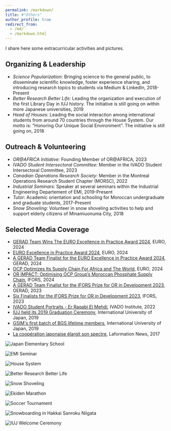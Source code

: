 ```yaml
---
permalink: /markdown/
title: #"Others"
author_profile: true
redirect_from: 
  - /md/
  - /markdown.html
---
```


I share here some extracurricular activities and pictures.

Organizing & Leadership
------
- *Science Popularization:* Bringing science to the general public, to disseminate scientific knowledge, foster experience sharing, and introducing research topics to students via Medium & LinkedIn, 2018-Present
- *Better Research Better Life:* Leading the organization and execution of the first Library Day in IUJ history. The initiative is still going on within more Japanese universities, 2019
- *Head of Houses:* Leading the social interaction among international students from around 70 countries through the House System. Our motto is: ”Honoring Our Unique Social Environment”. The initiative is still going on, 2018

Outreach & Volunteering
------
- *OR@AFRICA Initiative:* Founding Member of OR@AFRICA, 2023
- *IVADO Student Intersectoral Committee:* Member in the IVADO Student Intersectoral Committee, 2023
- *Canadian Operations Research Society:* Member in the Montreal Operations Research Student Chapter (MORSC), 2022
- *Industrial Seminars:* Speaker at several seminars within the Industrial Engineering Departement of EMI, 2019-Present
- *Tutor:* Academic orientation and schooling for Moroccan undergraduate and graduate students, 2017-Present
- *Snow Shoveling:* Volunteer in snow shoveling activities to help and support elderly citizens of Minamiuonuma City, 2018

Selected Media Coverage
------
- [GERAD Team Wins The EURO Excellence in Practice Award 2024](https://www.gerad.ca/en/posts/1172), EURO, 2024
- [EURO Excellence in Practice Award 2024](https://www.euro-online.org/web/pages/1667/previous-finalists-and-winners), EURO, 2024
- [A GERAD Team Finalist for the EURO Excellence in Practice Award 2024](https://www.gerad.ca/fr/posts/1157), GERAD, 2024
- [OCP Optimizes Its Supply Chain For Africa and The World](https://www.euro-online.org/web/pages/1726/eepa-finalists-2024), EURO, 2024
- [OR IMPACT: Optimising OCP Group’s Moroccan Phosphate Supply Chain](https://ifors.org/newsletter/ifors-news-march-2024.pdf), IFORS, 2024
- [A GERAD Team Finalist for the IFORS Prize for OR in Development 2023](https://www.gerad.ca/en/posts/1060), GERAD, 2023
- [Six Finalists for the IFORS Prize for OR in Development 2023](https://ifors.org/newsletter/ifors-news-march-2023.pdf), IFORS, 2023
- [IVADO Student Portraits - Er Raqabi El Mehdi](https://ivado.ca/en/2022/07/25/ivado-student-portraits-er-raqabi-el-mehdi/), IVADO Institute, 2022
- [IUJ held its 2019 Graduation Ceremony](https://www.iuj.ac.jp/20190622-2/), International University of Japan, 2019
- [GSIM's first batch of BGS lifetime members](https://www.iuj.ac.jp/20190621/), International University of Japan, 2019
- [La coopération japonaise élargit son spectre](https://www.laformation.ma/actualites/3572-la-cooperation-japonaise-elargit-son-spectre.html), Laformation News, 2017


![Japan Elementary School](http://rqbmedi.github.io/images/7_Japan_Elementary_School.jpeg)

![EMI Seminar](http://rqbmedi.github.io/images/1_Seminar_Future_Engineers.jpeg)

![House System](http://rqbmedi.github.io/images/5_House_System.jpeg)

![Better Research Better Life](http://rqbmedi.github.io/images/4_Better_Research_Better_Life.jpeg)

![Snow Shoveling](http://rqbmedi.github.io/images/10_Snow_Shoveling.jpeg)

![Ekiden Marathon](http://rqbmedi.github.io/images/6_Ekiden_Marathon.jpeg)

![Soccer Tournament](http://rqbmedi.github.io/images/9_Soccer_Tournament_Champions.jpeg)

![Snowboarding in Hakkai Sanroku Niigata](http://rqbmedi.github.io/images/Snowboarding.jpeg)

![IUJ Welcome Ceremony](http://rqbmedi.github.io/images/11_IUJ_Welcome_Ceremony.jpeg)